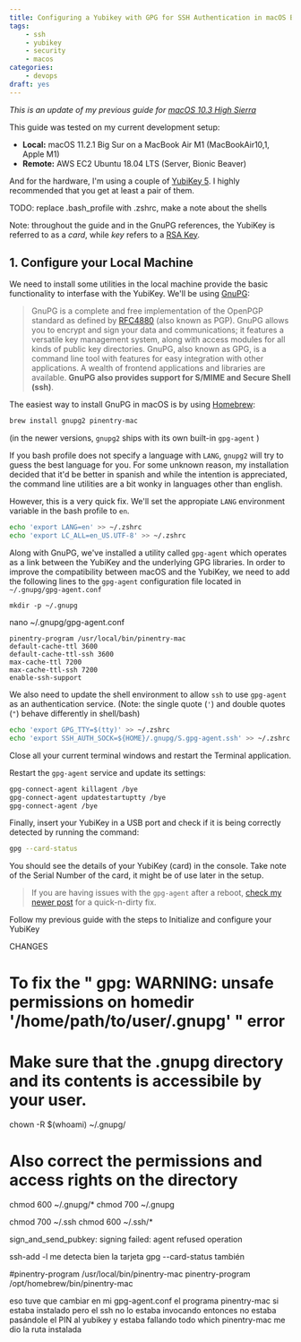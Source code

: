 ```yaml
---
title: Configuring a Yubikey with GPG for SSH Authentication in macOS Big Sur on a M1 MBA
tags:
    - ssh
    - yubikey
    - security
    - macos
categories:
    - devops
draft: yes
---
```


_This is an update of my previous guide for [macOS 10.3 High Sierra](blog/2018/06/27/yubikey-gpg-ssh/)_

This guide was tested on my current development setup:

- **Local:** macOS 11.2.1 Big Sur on a MacBook Air M1  (MacBookAir10,1, Apple M1)
- **Remote:** AWS EC2 Ubuntu 18.04 LTS (Server, Bionic Beaver)

And for the hardware, I'm using a couple of [YubiKey 5](https://www.yubico.com/products/yubikey-hardware/). I highly recommended that you get at least a pair of them.


TODO: replace .bash_profile with .zshrc, make a note about the shells 


Note: throughout the guide and in the GnuPG references, the YubiKey is referred to as a _card_, while _key_ refers to a [RSA Key](https://en.wikipedia.org/wiki/RSA_(cryptosystem)).


## 1. Configure your Local Machine

We need to install some utilities in the local machine provide the basic functionality to interfase with the YubiKey. We'll be using [GnuPG](https://gnupg.org):

> GnuPG is a complete and free implementation of the OpenPGP standard as defined by [RFC4880](https://www.ietf.org/rfc/rfc4880.txt) (also known as PGP). GnuPG allows you to encrypt and sign your data and communications; it features a versatile key management system, along with access modules for all kinds of public key directories. GnuPG, also known as GPG, is a command line tool with features for easy integration with other applications. A wealth of frontend applications and libraries are available. **GnuPG also provides support for S/MIME and Secure Shell (ssh)**.

The easiest way to install GnuPG in macOS is by using [Homebrew](https://brew.sh):

```bash
brew install gnupg2 pinentry-mac
```

(in the newer versions, `gnupg2` ships with its own built-in `gpg-agent` )

If you bash profile does not specify a language with `LANG`, `gnupg2` will try to guess the best language for you. For some unknown reason, my installation decided that it'd be better in spanish and while the intention is appreciated, the command line utilities are a bit wonky in languages other than english.

However, this is a very quick fix. We'll set the appropiate `LANG` environment variable in the bash profile to `en`.

```bash
echo 'export LANG=en' >> ~/.zshrc
echo 'export LC_ALL=en_US.UTF-8' >> ~/.zshrc
```

Along with GnuPG, we've installed a utility called `gpg-agent` which operates as a link between the YubiKey and the underlying GPG libraries. In order to improve the compatibility between macOS and the YubiKey, we need to add the following lines to the `gpg-agent` configuration file located in `~/.gnupg/gpg-agent.conf`


```
mkdir -p ~/.gnupg
```

nano ~/.gnupg/gpg-agent.conf

```
pinentry-program /usr/local/bin/pinentry-mac
default-cache-ttl 3600
default-cache-ttl-ssh 3600
max-cache-ttl 7200
max-cache-ttl-ssh 7200
enable-ssh-support
```

We also need to update the shell environment to allow `ssh` to use `gpg-agent` as an authentication service.
(Note: the single quote (`'`) and double quotes (`"`) behave differently in shell/bash)

```bash
echo 'export GPG_TTY=$(tty)' >> ~/.zshrc
echo 'export SSH_AUTH_SOCK=${HOME}/.gnupg/S.gpg-agent.ssh' >> ~/.zshrc
```

Close all your current terminal windows and restart the Terminal application.

Restart the `gpg-agent` service and update its settings:

```bash
gpg-connect-agent killagent /bye
gpg-connect-agent updatestartuptty /bye
gpg-connect-agent /bye
```

Finally, insert your YubiKey in a USB port and check if it is being correctly detected by running the command:

```bash
gpg --card-status
```

You should see the details of your YubiKey (card) in the console. Take note of the Serial Number of the card, it might be of use later in the setup.

> If you are having issues with the `gpg-agent` after a reboot, [check my newer post](https://www.edmundofuentes.com/blog/2018/08/20/quick-fix-for-yubikey-gpg-ssh/) for a quick-n-dirty fix.


Follow my previous guide with the steps to Initialize and configure your YubiKey





CHANGES

# To fix the " gpg: WARNING: unsafe permissions on homedir '/home/path/to/user/.gnupg' " error
# Make sure that the .gnupg directory and its contents is accessibile by your user.
chown -R $(whoami) ~/.gnupg/

# Also correct the permissions and access rights on the directory
chmod 600 ~/.gnupg/*
chmod 700 ~/.gnupg

chmod 700 ~/.ssh
chmod 600 ~/.ssh/*



sign_and_send_pubkey: signing failed: agent refused operation

ssh-add -l  me detecta bien la tarjeta
gpg --card-status también

#pinentry-program /usr/local/bin/pinentry-mac
pinentry-program /opt/homebrew/bin/pinentry-mac

eso tuve que cambiar en mi gpg-agent.conf
el programa pinentry-mac si estaba instalado
pero el ssh no lo estaba invocando
entonces no estaba pasándole el PIN al yubikey
y estaba fallando todo
which pinentry-mac me dio la ruta instalada